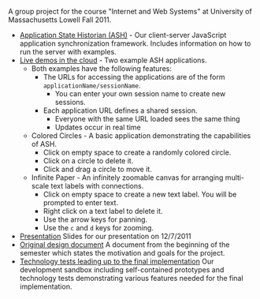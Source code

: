 A group project for the course "Internet and Web Systems" at University of Massachusetts Lowell Fall 2011.

 - [Application State Historian (ASH)](https://github.com/curran/IWSCourseProject/tree/master/ASH) - Our client-server JavaScript application synchronization framework. Includes information on how to run the server with examples.
 - [Live demos in the cloud](http://universalvisualization.org:8000/) - Two example ASH applications.
   - Both examples have the following features:
     - The URLs for accessing the applications are of the form `applicationName/sessionName`.
       - You can enter your own session name to create new sessions.
     - Each application URL defines a shared session.
       - Everyone with the same URL loaded sees the same thing
       - Updates occur in real time
   - Colored Circles - A basic application demonstrating the capabilities of ASH.
     - Click on empty space to create a randomly colored circle.
     - Click on a circle to delete it.
     - Click and drag a circle to move it.
   - Infinite Paper - An infinitely zoomable canvas for arranging multi-scale text labels with connections.
     - Click on empty space to create a new text label. You will be prompted to enter text.
     - Right click on a text label to delete it.
     - Use the arrow keys for panning.
     - Use the `c` and `d` keys for zooming.
 - [Presentation](https://docs.google.com/presentation/pub?id=1SYXQqSjGpwKb2GZ8SVdP34-BK9p5tKYcNJ4Dxkch4Vw&start=false&loop=false&delayms=3000) Slides for our presentation on 12/7/2011
 - [Original design document](http://curransoft.com/code/2011/09/application-state-historian/) A document from the beginning of the semester which states the motivation and goals for the project.
 - [Technology tests leading up to the final implementation](https://github.com/curran/IWSCourseProject/tree/master/tests) Our development sandbox including self-contained prototypes and technology tests demonstrating various features needed for the final implementation.